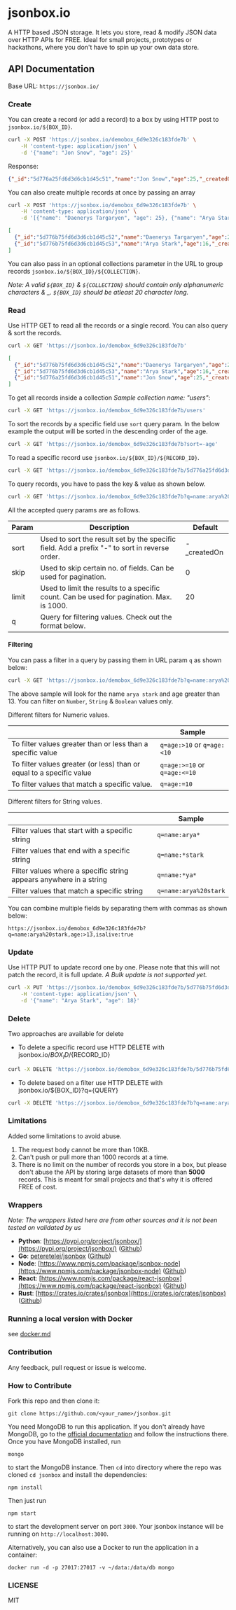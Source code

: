 # jsonbox.io
A HTTP based JSON storage. It lets you store, read & modify JSON data over HTTP APIs for FREE. Ideal for small projects, prototypes or hackathons, where you don't have to spin up your own data store.

## API Documentation

Base URL: `https://jsonbox.io/`

### Create
You can create a record (or add a record) to a box by using HTTP post to `jsonbox.io/${BOX_ID}`.
```sh
curl -X POST 'https://jsonbox.io/demobox_6d9e326c183fde7b' \
    -H 'content-type: application/json' \
    -d '{"name": "Jon Snow", "age": 25}'
```
Response:
```json
{"_id":"5d776a25fd6d3d6cb1d45c51","name":"Jon Snow","age":25,"_createdOn":"2019-09-10T09:17:25.607Z"}
```

You can also create multiple records at once by passing an array 
```sh
curl -X POST 'https://jsonbox.io/demobox_6d9e326c183fde7b' \
    -H 'content-type: application/json' \
    -d '[{"name": "Daenerys Targaryen", "age": 25}, {"name": "Arya Stark", "age": 16}]'
```
```json
[
  {"_id":"5d776b75fd6d3d6cb1d45c52","name":"Daenerys Targaryen","age":25,"_createdOn":"2019-09-10T09:23:01.105Z"},
  {"_id":"5d776b75fd6d3d6cb1d45c53","name":"Arya Stark","age":16,"_createdOn":"2019-09-10T09:23:01.105Z"}
]
```
You can also pass in an optional collections parameter in the URL to group records `jsonbox.io/${BOX_ID}/${COLLECTION}`.

_Note: A valid `${BOX_ID}` & `${COLLECTION}` should contain only alphanumeric characters & \_. `${BOX_ID}` should be atleast 20 character long._

### Read
Use HTTP GET to read all the records or a single record. You can also query & sort the records. 
```sh
curl -X GET 'https://jsonbox.io/demobox_6d9e326c183fde7b'
```
```json
[
  {"_id":"5d776b75fd6d3d6cb1d45c52","name":"Daenerys Targaryen","age":25,"_createdOn":"2019-09-10T09:23:01.105Z"},
  {"_id":"5d776b75fd6d3d6cb1d45c53","name":"Arya Stark","age":16,"_createdOn":"2019-09-10T09:23:01.105Z"},
  {"_id":"5d776a25fd6d3d6cb1d45c51","name":"Jon Snow","age":25,"_createdOn":"2019-09-10T09:17:25.607Z"}
]
```

To get all records inside a collection _Sample collection name: "users"_:
```sh
curl -X GET 'https://jsonbox.io/demobox_6d9e326c183fde7b/users'
```

To sort the records by a specific field use `sort` query param. In the below example the output will be sorted in the descending order of the age.
```sh
curl -X GET 'https://jsonbox.io/demobox_6d9e326c183fde7b?sort=-age'
```

To read a specific record use `jsonbox.io/${BOX_ID}/${RECORD_ID}`.
```sh
curl -X GET 'https://jsonbox.io/demobox_6d9e326c183fde7b/5d776a25fd6d3d6cb1d45c51'
```

To query records, you have to pass the key & value as shown below.
```sh
curl -X GET 'https://jsonbox.io/demobox_6d9e326c183fde7b?q=name:arya%20stark'
```

All the accepted query params are as follows.

| Param       | Description                                                                                   | Default     |
|-------------|-----------------------------------------------------------------------------------------------|-------------|
| sort        | Used to sort the result set by the specific field. Add a prefix "-" to sort in reverse order. | -\_createdOn |
| skip        | Used to skip certain no. of fields. Can be used for pagination.                               | 0           |
| limit       | Used to limit the results to a specific count. Can be used for pagination. Max. is 1000.      | 20          |
| q           | Query for filtering values. Check out the format below.                                       |             |

#### Filtering
You can pass a filter in a query by passing them in URL param `q` as shown below:
```sh
curl -X GET 'https://jsonbox.io/demobox_6d9e326c183fde7b?q=name:arya%20stark,age:>13'
```
The above sample will look for the name `arya stark` and age greater than 13. You can filter on `Number`, `String` & `Boolean` values only.

Different filters for Numeric values.

|                                                                      | Sample                       |
|----------------------------------------------------------------------|------------------------------|
| To filter values greater than or less than a specific value          | `q=age:>10` or `q=age:<10`   |
| To filter values greater (or less) than or equal to a specific value | `q=age:>=10` or `q=age:<=10` |
| To filter values that match a specific value.                        | `q=age:=10`                  |

Different filters for String values.

|                                                                    | Sample              |
|--------------------------------------------------------------------|---------------------|
| Filter values that start with a specific string                    | `q=name:arya*`      |
| Filter values that end with a specific string                      | `q=name:*stark`     |
| Filter values where a specific string appears anywhere in a string | `q=name:*ya*`       |
| Filter values that match a specific string                         | `q=name:arya%20stark` |

You can combine multiple fields by separating them with commas as shown below:
```
https://jsonbox.io/demobox_6d9e326c183fde7b?q=name:arya%20stark,age:>13,isalive:true
```

### Update
Use HTTP PUT to update record one by one. Please note that this will not patch the record, it is full update. _A Bulk update is not supported yet._
```sh
curl -X PUT 'https://jsonbox.io/demobox_6d9e326c183fde7b/5d776b75fd6d3d6cb1d45c53' \
    -H 'content-type: application/json' \
    -d '{"name": "Arya Stark", "age": 18}'
```

### Delete
Two approaches are available for delete
* To delete a specific record use HTTP DELETE with jsonbox.io/${BOX_ID}/${RECORD_ID}
```sh
curl -X DELETE 'https://jsonbox.io/demobox_6d9e326c183fde7b/5d776b75fd6d3d6cb1d45c53'
```
* To delete based on a filter use HTTP DELETE with jsonbox.io/${BOX_ID}?q={QUERY}
```sh
curl -X DELETE 'https://jsonbox.io/demobox_6d9e326c183fde7b?q=name:arya%20stark,age:>13'
```

### Limitations
Added some limitations to avoid abuse.

1. The request body cannot be more than 10KB.
2. Can't push or pull more than 1000 records at a time.
3. There is no limit on the number of records you store in a box, but please don't abuse the API by storing large datasets of more than **5000** records. This is meant for small projects and that's why it is offered FREE of cost.

### Wrappers
*Note: The wrappers listed here are from other sources and it is not been tested on validated by us*
- **Python**: [https://pypi.org/project/jsonbox/](https://pypi.org/project/jsonbox/) ([Github](https://github.com/harlev/jsonbox-python))
- **Go**: [peteretelej/jsonbox](https://godoc.org/github.com/peteretelej/jsonbox) ([Github](https://github.com/peteretelej/jsonbox))
- **Node**: [https://www.npmjs.com/package/jsonbox-node](https://www.npmjs.com/package/jsonbox-node) ([Github](https://github.com/0xflotus/jsonbox-node))
- **React**: [https://www.npmjs.com/package/react-jsonbox](https://www.npmjs.com/package/react-jsonbox) ([Github](https://github.com/SaraVieira/react-jsonbox))
- **Rust**: [https://crates.io/crates/jsonbox](https://crates.io/crates/jsonbox) ([Github](https://github.com/kuy/jsonbox-rs))

### Running a local version with Docker
see [docker.md](docker/docker.md)

### Contribution
Any feedback, pull request or issue is welcome.

### How to Contribute
Fork this repo and then clone it:
```
git clone https://github.com/<your_name>/jsonbox.git
```

You need MongoDB to run this application. If you don't already have MongoDB, go to the  [official documentation](https://docs.mongodb.com/manual/installation/) and follow the instructions there. Once you have MongoDB installed, run
```
mongo
```
to start the MongoDB instance. Then `cd` into directory where the repo was cloned `cd jsonbox` and install the dependencies:
```
npm install
```
Then just run 
```
npm start
```
to start the development server on port `3000`. Your jsonbox instance will be running on `http://localhost:3000`.


Alternatively, you can also use a Docker to run the application in a container:
```
docker run -d -p 27017:27017 -v ~/data:/data/db mongo
```

### LICENSE
MIT
